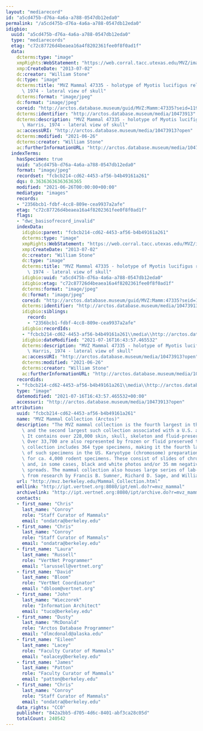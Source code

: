 ```yaml
---
layout: "mediarecord"
id: "a5cd475b-d76a-4a6a-a788-0547db12eda0"
permalink: "/a5cd475b-d76a-4a6a-a788-0547db12eda0"
idigbio:
  uuid: "a5cd475b-d76a-4a6a-a788-0547db12eda0"
  type: "mediarecords"
  etag: "c72c87726d4beaea16a4f8202361fee0f8f0ad1f"
  data:
    dcterms:type: "image"
    xmpRights:WebStatement: "https://web.corral.tacc.utexas.edu/MVZ/images/MVZ_img/images/jpg/img_16007.jpg"
    xmp:CreateDate: "2013-07-02"
    dc:creator: "William Stone"
    dc:type: "image"
    dcterms:title: "MVZ Mammal 47335 - holotype of Myotis lucifigus relictus Harris,\
      \ 1974 - lateral view of skull"
    dcterms:format: "image/jpeg"
    dc:format: "image/jpeg"
    coreid: "http://arctos.database.museum/guid/MVZ:Mamm:47335?seid=1191422"
    dcterms:identifier: "http://arctos.database.museum/media/10473913"
    dcterms:description: "MVZ Mammal 47335 - holotype of Myotis lucifigus relictus\
      \ Harris, 1974 - lateral view of skull"
    ac:accessURI: "http://arctos.database.museum/media/10473913?open"
    dcterms:modified: "2021-06-26"
    dcterms:creator: "William Stone"
    ac:furtherInformationURL: "http://arctos.database.museum/media/10473913"
  indexTerms:
    hasSpecimen: true
    uuid: "a5cd475b-d76a-4a6a-a788-0547db12eda0"
    format: "image/jpeg"
    recordset: "fcbcb214-cd62-4453-af56-b4b49161a261"
    dqs: 0.36363636363636365
    modified: "2021-06-26T00:00:00+00:00"
    mediatype: "images"
    records:
    - "2356bcb1-fdbf-4cc8-809e-cea9937a2afe"
    etag: "c72c87726d4beaea16a4f8202361fee0f8f0ad1f"
    flags:
    - "dwc_basisofrecord_invalid"
    indexData:
      idigbio:parent: "fcbcb214-cd62-4453-af56-b4b49161a261"
      dcterms:type: "image"
      xmpRights:WebStatement: "https://web.corral.tacc.utexas.edu/MVZ/images/MVZ_img/images/jpg/img_16007.jpg"
      xmp:CreateDate: "2013-07-02"
      dc:creator: "William Stone"
      dc:type: "image"
      dcterms:title: "MVZ Mammal 47335 - holotype of Myotis lucifigus relictus Harris,\
        \ 1974 - lateral view of skull"
      idigbio:uuid: "a5cd475b-d76a-4a6a-a788-0547db12eda0"
      idigbio:etag: "c72c87726d4beaea16a4f8202361fee0f8f0ad1f"
      dcterms:format: "image/jpeg"
      dc:format: "image/jpeg"
      coreid: "http://arctos.database.museum/guid/MVZ:Mamm:47335?seid=1191422"
      dcterms:identifier: "http://arctos.database.museum/media/10473913"
      idigbio:siblings:
        record:
        - "2356bcb1-fdbf-4cc8-809e-cea9937a2afe"
      idigbio:recordIds:
      - "fcbcb214-cd62-4453-af56-b4b49161a261\\media\\http://arctos.database.museum/media/10473913"
      idigbio:dateModified: "2021-07-16T16:43:57.465532"
      dcterms:description: "MVZ Mammal 47335 - holotype of Myotis lucifigus relictus\
        \ Harris, 1974 - lateral view of skull"
      ac:accessURI: "http://arctos.database.museum/media/10473913?open"
      dcterms:modified: "2021-06-26"
      dcterms:creator: "William Stone"
      ac:furtherInformationURL: "http://arctos.database.museum/media/10473913"
    recordids:
    - "fcbcb214-cd62-4453-af56-b4b49161a261\\media\\http://arctos.database.museum/media/10473913"
    type: "image"
    datemodified: "2021-07-16T16:43:57.465532+00:00"
    accessuri: "http://arctos.database.museum/media/10473913?open"
  attribution:
    uuid: "fcbcb214-cd62-4453-af56-b4b49161a261"
    name: "MVZ Mammal Collection (Arctos)"
    description: "The MVZ mammal collection is the fourth largest in the United States\
      \ and the second largest such collection associated with a U.S. academic institution.\
      \ It contains over 228,000 skin, skull, skeleton and fluid-preserved specimens.\
      \ Over 33,700 are also represented by frozen or fluid preserved tissues. The\
      \ collection includes 364 type specimens, making it the fourth largest collection\
      \ of such specimens in the US. Karyotype (chromosome) preparations are available\
      \ for ca. 4,000 rodent specimens. These consist of slides of chromosome preparations\
      \ and, in some cases, black and white photos and/or 35 mm negatives of chromosome\
      \ spreads. The mammal collection also houses large series of lab-raised specimens\
      \ from research by Francis B. Sumner, Richard D. Sage, and William Z. Lidicker."
    url: "http://mvz.berkeley.edu/Mammal_Collection.html"
    emllink: "http://ipt.vertnet.org:8080/ipt/eml.do?r=mvz_mammal"
    archivelink: "http://ipt.vertnet.org:8080/ipt/archive.do?r=mvz_mammal"
    contacts:
    - first_name: "Chris"
      last_name: "Conroy"
      role: "Staff Curator of Mammals"
      email: "ondatra@berkeley.edu"
    - first_name: "Chris"
      last_name: "Conroy"
      role: "Staff Curator of Mammals"
      email: "ondatra@berkeley.edu"
    - first_name: "Laura"
      last_name: "Russell"
      role: "VertNet Programmer"
      email: "larussell@vertnet.org"
    - first_name: "David"
      last_name: "Bloom"
      role: "VertNet Coordinator"
      email: "dbloom@vertnet.org"
    - first_name: "John"
      last_name: "Wieczorek"
      role: "Information Architect"
      email: "tuco@berkeley.edu"
    - first_name: "Dusty"
      last_name: "McDonald"
      role: "Arctos Database Programmer"
      email: "dlmcdonald@alaska.edu"
    - first_name: "Eileen"
      last_name: "Lacey"
      role: "Faculty Curator of Mammals"
      email: "ealacey@berkeley.edu"
    - first_name: "James"
      last_name: "Patton"
      role: "Faculty Curator of Mammals"
      email: "patton@berkeley.edu"
    - first_name: "Chris"
      last_name: "Conroy"
      role: "Staff Curator of Mammals"
      email: "ondatra@berkeley.edu"
    data_rights: "CC0"
    publisher: "842a2bb5-d705-4d6c-8401-abf3ca28c05d"
    totalCount: 240542
---
```

